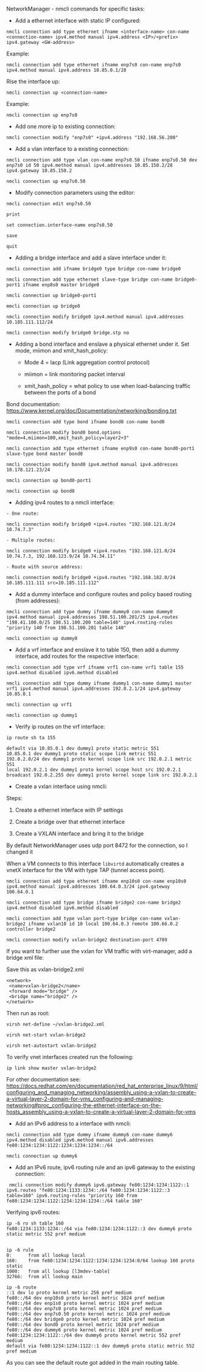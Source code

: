 NetworkManager - nmcli commands for specific tasks:


- Add a ethernet interface with static IP configured:

```
nmcli connection add type ethernet ifname <interface-name> con-name <connection-name> ipv4.method manual ipv4.address <IP>/<prefix> ipv4.gateway <GW-address>
```

Example:

```
nmcli connection add type ethernet ifname enp7s0 con-name enp7s0 ipv4.method manual ipv4.address 10.85.0.1/28
```

Rise the interface up:

```
nmcli connection up <connection-name>
```

Example:

```
nmcli connection up enp7s0
```

- Add one more ip to existing connection:

```
nmcli connection modify "enp7s0" +ipv4.address "192.168.56.200"
```

- Add a vlan interface to a existing connection:

```
nmcli connection add type vlan con-name enp7s0.50 ifname enp7s0.50 dev enp7s0 id 50 ipv4.method manual ipv4.addresses 10.85.150.2/28 ipv4.gateway 10.85.150.2

nmcli connection up enp7s0.50
```

- Modify connection parameters using the editor:

```
nmcli connection edit enp7s0.50

print

set connection.interface-name enp7s0.50

save 

quit
```

- Adding a bridge interface and add a slave interface under it:

```
nmcli connection add ifname bridge0 type bridge con-name bridge0

nmcli connection add type ethernet slave-type bridge con-name bridge0-port1 ifname enp8s0 master bridge0

nmcli connection up bridge0-port1

mmcli connection up bridge0

nmcli connection modify bridge0 ipv4.method manual ipv4.addresses 10.185.111.112/24

nmcli connection modify bridge0 bridge.stp no
```

- Adding a bond interface and enslave a physical ethernet under it. Set mode, miimon and xmit_hash_policy:

    - Mode 4 = lacp (Link aggregation control protocol)

    - miimon = link monitoring packet interval
    
    - xmit_hash_policy = what policy to use when load-balancing traffic between the ports of a bond

Bond documentation: https://www.kernel.org/doc/Documentation/networking/bonding.txt

```
nmcli connection add type bond ifname bond0 con-name bond0

nmcli connection modify bond0 bond.options "mode=4,miimon=100,xmit_hash_policy=layer2+3"

nmcli connection add type ethernet ifname enp9s0 con-name bond0-port1 slave-type bond master bond0 

nmcli connection modify bond0 ipv4.method manual ipv4.addresses 10.178.121.23/24

nmcli connection up bond0-port1 

nmcli connection up bond0
```

- Adding ipv4 routes to a nmcli interface:

```
- One route:

nmcli connection modify bridge0 +ipv4.routes "192.168.121.0/24 10.74.7.3"

- Multiple routes:

nmcli connection modify bridge0 +ipv4.routes "192.168.121.0/24 10.74.7.3, 192.168.123.9/24 10.74.34.11"

- Route with source address:

nmcli connection modify bridge0 +ipv4.routes "192.168.182.0/24 10.185.111.111 src=10.185.111.112"
```

- Add a dummy interface and configure routes and policy based routing (from addresses):

```
nmcli connection add type dummy ifname dummy0 con-name dummy0 ipv4.method manual ipv4.addresses 198.51.100.201/25 ipv4.routes "198.41.100.0/25 198.51.100.200 table=140" ipv4.routing-rules "priority 140 from 198.51.100.201 table 140"

nmcli connection up dummy0
```

- Add a vrf interface and enslave it to table 150, then add a dummy interface, add routes for the respective interface:

```
nmcli connection add type vrf ifname vrf1 con-name vrf1 table 155 ipv4.method disabled ipv6.method disabled 

nmcli connection add type dummy ifname dummy1 con-name dummy1 master vrf1 ipv4.method manual ipv4.addresses 192.0.2.1/24 ipv4.gateway 10.85.0.1

nmcli connection up vrf1

nmcli connection up dummy1

```

- Verify ip routes on the vrf interface:

```
ip route sh ta 155
```

```
default via 10.85.0.1 dev dummy1 proto static metric 551 
10.85.0.1 dev dummy1 proto static scope link metric 551 
192.0.2.0/24 dev dummy1 proto kernel scope link src 192.0.2.1 metric 551 
local 192.0.2.1 dev dummy1 proto kernel scope host src 192.0.2.1 
broadcast 192.0.2.255 dev dummy1 proto kernel scope link src 192.0.2.1 
```

- Create a vxlan interface using nmcli:

Steps:

1. Create a ethernet interface with IP settings

2. Create a bridge over that ethernet interface

3. Create a VXLAN interface and bring it to the bridge

By default NetworkManager uses udp port 8472 for the connection, so I changed it

When a VM connects to this interface `libvirtd` automatically creates a vnetX interface for the VM with type TAP (tunnel access point).

```
nmcli connection add type ethernet ifname enp10s0 con-name enp10s0 ipv4.method manual ipv4.addresses 100.64.0.3/24 ipv4.gateway 100.64.0.1  

nmcli connection add type bridge ifname bridge2 con-name bridge2 ipv4.method disabled ipv6.method disabled 

nmcli connection add type vxlan port-type bridge con-name vxlan-bridge2 ifname vxlan10 id 10 local 100.64.0.3 remote 100.66.0.2 controller bridge2

nmcli connection modify vxlan-bridge2 destination-port 4789

```

If you want to further use the vxlan for VM traffic with virt-manager, add a bridge xml file:

Save this as vxlan-bridge2.xml

```
<network>
 <name>vxlan-bridge2</name>
 <forward mode="bridge" />
 <bridge name="bridge2" />
</network>

```
Then run as root:

```
virsh net-define ~/vxlan-bridge2.xml

virsh net-start vxlan-bridge2

virsh net-autostart vxlan-bridge2
```

To verify vnet interfaces created run the following:
```
ip link show master vxlan-bridge2
```

For other documentation see: https://docs.redhat.com/en/documentation/red_hat_enterprise_linux/9/html/configuring_and_managing_networking/assembly_using-a-vxlan-to-create-a-virtual-layer-2-domain-for-vms_configuring-and-managing-networking#proc_configuring-the-ethernet-interface-on-the-hosts_assembly_using-a-vxlan-to-create-a-virtual-layer-2-domain-for-vms


- Add an IPv6 address to a interface with nmcli:

```
nmcli connection add type dummy ifname dummy6 con-name dummy6 ipv4.method disabled ipv6.method manual ipv6.addresses fe80:1234:1234:1122:1234:1234:1234::/64

nmcli connection up dummy6
```

- Add an IPv6 route, ipv6 routing rule and an ipv6 gateway to the existing connection:


```
 nmcli connection modify dummy6 ipv6.gateway fe80:1234:1234:1122::1 ipv6.routes "fe80:1234:1133:1234::/64 fe80:1234:1234:1122::3 table=160" ipv6.routing-rules "priority 160 from fe80:1234:1234:1122:1234:1234:1234::/64 table 160"
```

Verifying ipv6 routes:

```
ip -6 ro sh table 160
fe80:1234:1133:1234::/64 via fe80:1234:1234:1122::3 dev dummy6 proto static metric 552 pref medium


ip -6 rule
0:      from all lookup local
160:    from fe80:1234:1234:1122:1234:1234:1234:0/64 lookup 160 proto static
1000:   from all lookup [l3mdev-table]
32766:  from all lookup main

ip -6 route 
::1 dev lo proto kernel metric 256 pref medium
fe80::/64 dev enp10s0 proto kernel metric 1024 pref medium
fe80::/64 dev enp1s0 proto kernel metric 1024 pref medium
fe80::/64 dev enp7s0 proto kernel metric 1024 pref medium
fe80::/64 dev enp7s0.50 proto kernel metric 1024 pref medium
fe80::/64 dev bridge0 proto kernel metric 1024 pref medium
fe80::/64 dev bond0 proto kernel metric 1024 pref medium
fe80::/64 dev dummy6 proto kernel metric 1024 pref medium
fe80:1234:1234:1122::/64 dev dummy6 proto kernel metric 552 pref medium
default via fe80:1234:1234:1122::1 dev dummy6 proto static metric 552 pref medium

```
As you can see the default route got added in the main routing table.

